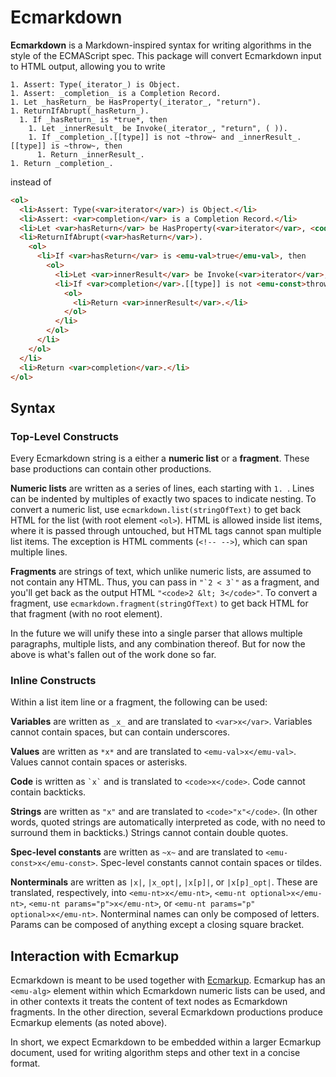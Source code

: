 # Ecmarkdown

**Ecmarkdown** is a Markdown-inspired syntax for writing algorithms in the style of the ECMAScript spec. This package will convert Ecmarkdown input to HTML output, allowing you to write

```
1. Assert: Type(_iterator_) is Object.
1. Assert: _completion_ is a Completion Record.
1. Let _hasReturn_ be HasProperty(_iterator_, "return").
1. ReturnIfAbrupt(_hasReturn_).
  1. If _hasReturn_ is *true*, then
    1. Let _innerResult_ be Invoke(_iterator_, "return", ( )).
    1. If _completion_.[[type]] is not ~throw~ and _innerResult_.[[type]] is ~throw~, then
      1. Return _innerResult_.
1. Return _completion_.
```

instead of

```html
<ol>
  <li>Assert: Type(<var>iterator</var>) is Object.</li>
  <li>Assert: <var>completion</var> is a Completion Record.</li>
  <li>Let <var>hasReturn</var> be HasProperty(<var>iterator</var>, <code>"return"</code>).</li>
  <li>ReturnIfAbrupt(<var>hasReturn</var>).
    <ol>
      <li>If <var>hasReturn</var> is <emu-val>true</emu-val>, then
        <ol>
          <li>Let <var>innerResult</var> be Invoke(<var>iterator</var>, <code>"return"</code>, ( )).</li>
          <li>If <var>completion</var>.[[type]] is not <emu-const>throw</emu-const> and <var>innerResult</var>.[[type]] is <emu-const>throw</emu-const>, then
            <ol>
              <li>Return <var>innerResult</var>.</li>
            </ol>
          </li>
        </ol>
      </li>
    </ol>
  </li>
  <li>Return <var>completion</var>.</li>
</ol>
```

## Syntax

### Top-Level Constructs

Every Ecmarkdown string is a either a **numeric list** or a **fragment**. These base productions can contain other productions.

**Numeric lists** are written as a series of lines, each starting with `1. `. Lines can be indented by multiples of exactly two spaces to indicate nesting. To convert a numeric list, use `ecmarkdown.list(stringOfText)` to get back HTML for the list (with root element `<ol>`). HTML is allowed inside list items, where it is passed through untouched, but HTML tags cannot span multiple list items. The exception is HTML comments (`<!-- -->`), which can span multiple lines.

**Fragments** are strings of text, which unlike numeric lists, are assumed to not contain any HTML. Thus, you can pass in `` "`2 < 3`" `` as a fragment, and you'll get back as the output HTML `"<code>2 &lt; 3</code>"`. To convert a fragment, use `ecmarkdown.fragment(stringOfText)` to get back HTML for that fragment (with no root element).

In the future we will unify these into a single parser that allows multiple paragraphs, multiple lists, and any combination thereof. But for now the above is what's fallen out of the work done so far.

### Inline Constructs

Within a list item line or a fragment, the following can be used:

**Variables** are written as `_x_` and are translated to `<var>x</var>`. Variables cannot contain spaces, but can contain underscores.

**Values** are written as `*x*` and are translated to `<emu-val>x</emu-val>`. Values cannot contain spaces or asterisks.

**Code** is written as `` `x` `` and is translated to `<code>x</code>`. Code cannot contain backticks.

**Strings** are written as `"x"` and are translated to `<code>"x"</code>`. (In other words, quoted strings are automatically interpreted as code, with no need to surround them in backticks.) Strings cannot contain double quotes.

**Spec-level constants** are written as `~x~` and are translated to `<emu-const>x</emu-const>`. Spec-level constants cannot contain spaces or tildes.

**Nonterminals** are written as `|x|`, `|x_opt|`, `|x[p]|`, or `|x[p]_opt|`. These are translated, respectively, into `<emu-nt>x</emu-nt>`, `<emu-nt optional>x</emu-nt>`, `<emu-nt params="p">x</emu-nt>`, or `<emu-nt params="p" optional>x</emu-nt>`. Nonterminal names can only be composed of letters. Params can be composed of anything except a closing square bracket.

## Interaction with Ecmarkup

Ecmarkdown is meant to be used together with [Ecmarkup](https://github.com/bterlson/ecmarkup/). Ecmarkup has an `<emu-alg>` element within which Ecmarkdown numeric lists can be used, and in other contexts it treats the content of text nodes as Ecmarkdown fragments. In the other direction, several Ecmarkdown productions produce Ecmarkup elements (as noted above).

In short, we expect Ecmarkdown to be embedded within a larger Ecmarkup document, used for writing algorithm steps and other text in a concise format.
